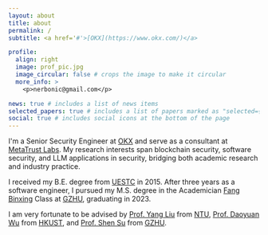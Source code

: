 ```yaml
---
layout: about
title: about
permalink: /
subtitle: <a href='#'>[OKX](https://www.okx.com/)</a>

profile:
  align: right
  image: prof_pic.jpg
  image_circular: false # crops the image to make it circular
  more_info: >
    <p>nerbonic@gmail.com</p>

news: true # includes a list of news items
selected_papers: true # includes a list of papers marked as "selected={true}"
social: true # includes social icons at the bottom of the page
---
```

I'm a Senior Security Engineer at [OKX](https://www.okx.com/) and serve as a consultant at [MetaTrust Labs](https://metatrust.io/). My research interests span blockchain security, software security, and LLM applications in security, bridging both academic research and industry practice.

I received my B.E. degree from [UESTC](https://www.uestc.edu.cn/) in 2015. After three years as a software engineer, I pursued my M.S. degree in the Academician [Fang Binxing](https://en.wikipedia.org/wiki/Fang_Binxing) Class at [GZHU](https://www.gzhu.edu.cn/), graduating in 2023.

I am very fortunate to be advised by [Prof. Yang Liu](https://personal.ntu.edu.sg/yangliu/) from [NTU](https://www.ntu.edu.sg/), [Prof. Daoyuan Wu](https://daoyuan14.github.io/) from [HKUST](https://hkust.edu.hk/), and [Prof. Shen Su](https://scholar.google.com/citations?user=VQm4Ns4AAAAJ&hl=en) from [GZHU](https://www.gzhu.edu.cn/).


